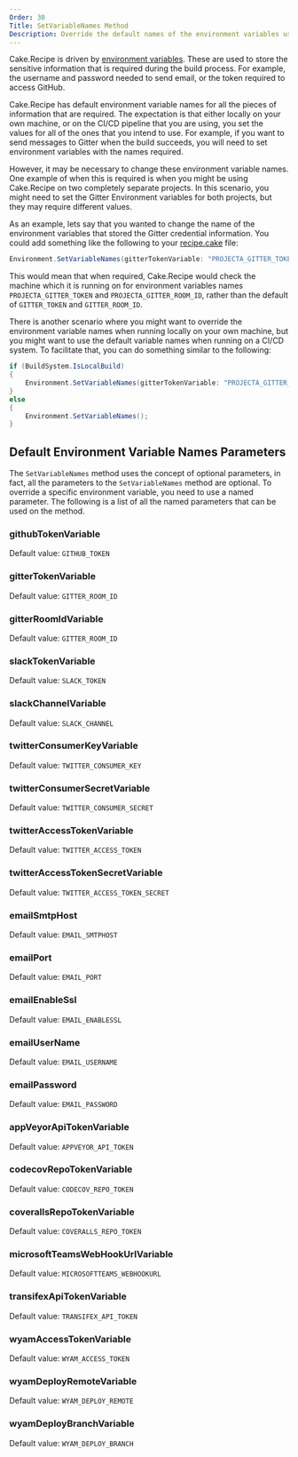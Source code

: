 ```yaml
---
Order: 30
Title: SetVariableNames Method
Description: Override the default names of the environment variables used by Cake.Recipe
---
```


Cake.Recipe is driven by [environment variables](./environment-variables).  These are used to store the sensitive information that is required during the build process.  For example, the username and password needed to send email, or the token required to access GitHub.

Cake.Recipe has default environment variable names for all the pieces of information that are required.  The expectation is that either locally on your own machine, or on the CI/CD pipeline that you are using, you set the values for all of the ones that you intend to use.  For example, if you want to send messages to Gitter when the build succeeds, you will need to set environment variables with the names required.

However, it may be necessary to change these environment variable names.  One example of when this is required is when you might be using Cake.Recipe on two completely separate projects.  In this scenario, you might need to set the Gitter Environment variables for both projects, but they may require different values.

As an example, lets say that you wanted to change the name of the environment variables that stored the Gitter credential information.  You could add something like the following to your [recipe.cake](./recipe-cake) file:

```csharp
Environment.SetVariableNames(gitterTokenVariable: "PROJECTA_GITTER_TOKEN", gitterRoomIdVariable: "PROJECTA_GITTER_ROOM_ID");
```

This would mean that when required, Cake.Recipe would check the machine which it is running on for environment variables names `PROJECTA_GITTER_TOKEN` and `PROJECTA_GITTER_ROOM_ID`, rather than the default of `GITTER_TOKEN` and `GITTER_ROOM_ID`.

There is another scenario where you might want to override the environment variable names when running locally on your own machine, but you might want to use the default variable names when running on a CI/CD system.  To facilitate that, you can do something similar to the following:

```csharp
if (BuildSystem.IsLocalBuild)
{
    Environment.SetVariableNames(gitterTokenVariable: "PROJECTA_GITTER_TOKEN", gitterRoomIdVariable: "PROJECTA_GITTER_ROOM_ID");
}
else
{
    Environment.SetVariableNames();
}
```

## Default Environment Variable Names Parameters

The `SetVariableNames` method uses the concept of optional parameters, in fact, all the parameters to the `SetVariableNames` method are optional.  To override a specific environment variable, you need to use a named parameter.  The following is a list of all the named parameters that can be used on the method.

### githubTokenVariable

Default value: `GITHUB_TOKEN`

### gitterTokenVariable

Default value: `GITTER_ROOM_ID`

### gitterRoomIdVariable

Default value: `GITTER_ROOM_ID`

### slackTokenVariable

Default value: `SLACK_TOKEN`

### slackChannelVariable

Default value: `SLACK_CHANNEL`

### twitterConsumerKeyVariable

Default value: `TWITTER_CONSUMER_KEY`

### twitterConsumerSecretVariable

Default value: `TWITTER_CONSUMER_SECRET`

### twitterAccessTokenVariable

Default value: `TWITTER_ACCESS_TOKEN`

### twitterAccessTokenSecretVariable

Default value: `TWITTER_ACCESS_TOKEN_SECRET`

### emailSmtpHost

Default value: `EMAIL_SMTPHOST`

### emailPort

Default value: `EMAIL_PORT`

### emailEnableSsl

Default value: `EMAIL_ENABLESSL`

### emailUserName

Default value: `EMAIL_USERNAME`

### emailPassword

Default value: `EMAIL_PASSWORD`

### appVeyorApiTokenVariable

Default value: `APPVEYOR_API_TOKEN`

### codecovRepoTokenVariable

Default value: `CODECOV_REPO_TOKEN`

### coverallsRepoTokenVariable

Default value: `COVERALLS_REPO_TOKEN`

### microsoftTeamsWebHookUrlVariable

Default value: `MICROSOFTTEAMS_WEBHOOKURL`

### transifexApiTokenVariable

Default value: `TRANSIFEX_API_TOKEN`

### wyamAccessTokenVariable

Default value: `WYAM_ACCESS_TOKEN`

### wyamDeployRemoteVariable

Default value: `WYAM_DEPLOY_REMOTE`

### wyamDeployBranchVariable

Default value: `WYAM_DEPLOY_BRANCH`
